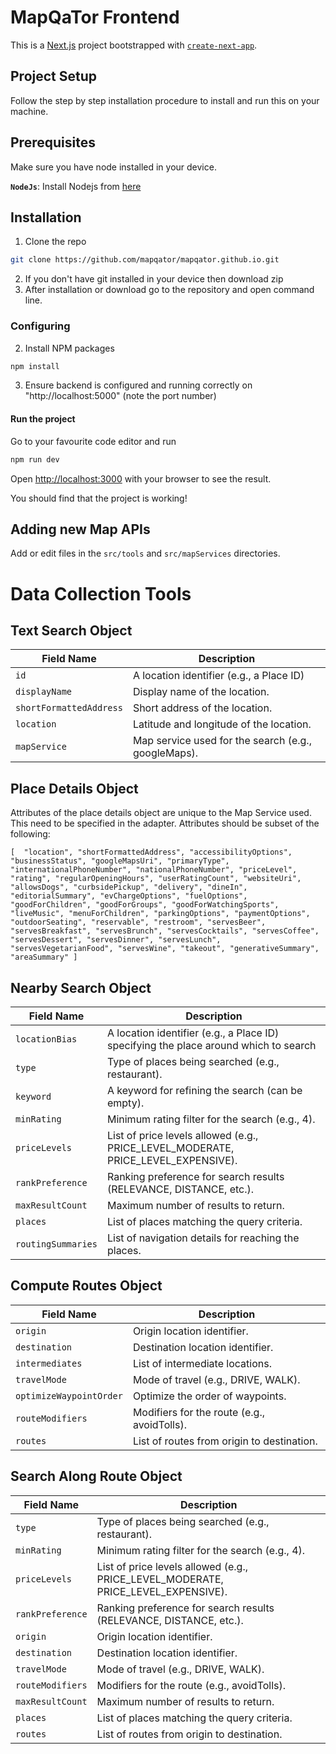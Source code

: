 # MapQaTor Frontend

This is a [Next.js](https://nextjs.org/) project bootstrapped with [`create-next-app`](https://github.com/vercel/next.js/tree/canary/packages/create-next-app).

## Project Setup

Follow the step by step installation procedure to install and run this on your machine.

## Prerequisites

Make sure you have node installed in your device.

**`NodeJs`**: Install Nodejs from [here](https://nodejs.org/en/download/)

## Installation <a name="configuration"></a>


1.  Clone the repo

```sh
git clone https://github.com/mapqator/mapqator.github.io.git
```

2.  If you don't have git installed in your device then download zip
3.  After installation or download go to the repository and open command line.

### Configuring


2. Install NPM packages

```sh
npm install
```

3.  Ensure backend is configured and running correctly on "http://localhost:5000" (note the port number)

#### Run the project

Go to your favourite code editor and run

```sh
npm run dev
```

Open [http://localhost:3000](http://localhost:3000) with your browser to see the result.

You should find that the project is working!

## Adding new Map APIs

Add or edit files in the `src/tools` and `src/mapServices` directories.


# Data Collection Tools

<!-- {
        "id": "ChIJLU7jZClu5kcR4PcOOO6p3I0",
        "displayName": {
          "text": "Eiffel Tower"
        },
        "shortFormattedAddress": "Eiffel Tower, Av. Gustave Eiffel, Paris",
        "location": {
          "latitude": 48.858370099999995,
          "longitude": 2.2944812999999997
        },
        "uuid": 1741455661378,
        "mapService": "googleMaps",
        "hidden": false
      } -->

## Text Search Object

| Field Name       | Description                                      |
|------------------|--------------------------------------------------|
| `id`          | A location identifier (e.g., a Place ID)                  |
| `displayName`   | Display name of the location.                           |
| `shortFormattedAddress` | Short address of the location.                  |
| `location`       | Latitude and longitude of the location.                |
| `mapService`     | Map service used for the search (e.g., googleMaps).    |

## Place Details Object

Attributes of the place details object are unique to the Map Service used. This need to be specified in the adapter. Attributes should be subset of the following:

`[  "location",
	"shortFormattedAddress",
	"accessibilityOptions",
	"businessStatus",
	"googleMapsUri",
	"primaryType",
	"internationalPhoneNumber",
	"nationalPhoneNumber",
	"priceLevel",
	"rating",
	"regularOpeningHours",
	"userRatingCount",
	"websiteUri",
	"allowsDogs",
	"curbsidePickup",
	"delivery",
	"dineIn",
	"editorialSummary",
	"evChargeOptions",
	"fuelOptions",
	"goodForChildren",
	"goodForGroups",
	"goodForWatchingSports",
	"liveMusic",
	"menuForChildren",
	"parkingOptions",
	"paymentOptions",
	"outdoorSeating",
	"reservable",
	"restroom",
	"servesBeer",
	"servesBreakfast",
	"servesBrunch",
	"servesCocktails",
	"servesCoffee",
	"servesDessert",
	"servesDinner",
	"servesLunch",
	"servesVegetarianFood",
	"servesWine",
	"takeout",
	"generativeSummary",
	"areaSummary"
]
` 

## Nearby Search Object

| Field Name       | Description                                      |
|------------------|--------------------------------------------------|
| `locationBias`   | A location identifier (e.g., a Place ID) specifying the place around which to search |
| `type`           | Type of places being searched (e.g., restaurant).                |
| `keyword`        | A keyword for refining the search (can be empty).          |
| `minRating`      | Minimum rating filter for the search (e.g., 4).        |
| `priceLevels`| List of price levels allowed (e.g., PRICE_LEVEL_MODERATE, PRICE_LEVEL_EXPENSIVE).                       |
| `rankPreference`     | Ranking preference for search results (RELEVANCE, DISTANCE, etc.).                     |
| `maxResultCount` | Maximum number of results to return.                |
| `places` | List of places matching the query criteria.  |
| `routingSummaries` | List of navigation details for reaching the places.                |

## Compute Routes Object

<!-- "origin": "ChIJD3uTd9hx5kcR1IQvGfr8dbk",
        "destination": "ChIJLU7jZClu5kcR4PcOOO6p3I0",
        "intermediates": [
          "ChIJOYNm1DBu5kcRZwdtKBzyq6k",
          "ChIJATr1n-Fx5kcRjQb6q6cdQDY"
        ],
        "travelMode": "DRIVE",
        "optimizeWaypointOrder": true,
        "routeModifiers": {
          "avoidTolls": true,
          "avoidHighways": true,
          "avoidFerries": false
        },
        "routes":  -->

| Field Name       | Description                                      |
|------------------|--------------------------------------------------|
| `origin`         | Origin location identifier.                  |
| `destination`    | Destination location identifier.                  |
| `intermediates`  | List of intermediate locations.                  |
| `travelMode`     | Mode of travel (e.g., DRIVE, WALK).                  |
| `optimizeWaypointOrder` | Optimize the order of waypoints.                  |
| `routeModifiers` | Modifiers for the route (e.g., avoidTolls).                  |
| `routes`         | List of routes from origin to destination.                  |

## Search Along Route Object

 <!-- "type": "restaurant",
        "minRating": 0,
        "priceLevels": [],
        "rankPreference": "RELEVANCE",
         "origin": "ChIJD3uTd9hx5kcR1IQvGfr8dbk",
        "destination": "ChIJLU7jZClu5kcR4PcOOO6p3I0",
        "travelMode": "DRIVE",
        "routeModifiers": {},
        "maxResultCount": 5,
        "places": [],
        "routes": [] -->

| Field Name       | Description                                      |
|------------------|--------------------------------------------------|
| `type`           | Type of places being searched (e.g., restaurant).                |
| `minRating`      | Minimum rating filter for the search (e.g., 4).        |
| `priceLevels`    | List of price levels allowed (e.g., PRICE_LEVEL_MODERATE, PRICE_LEVEL_EXPENSIVE).                       |
| `rankPreference` | Ranking preference for search results (RELEVANCE, DISTANCE, etc.).                     |
| `origin`         | Origin location identifier.                  |
| `destination`    | Destination location identifier.                  |
| `travelMode`     | Mode of travel (e.g., DRIVE, WALK).                  |
| `routeModifiers` | Modifiers for the route (e.g., avoidTolls).                  |
| `maxResultCount` | Maximum number of results to return.                |
| `places`         | List of places matching the query criteria.  |
| `routes`         | List of routes from origin to destination.                  |
